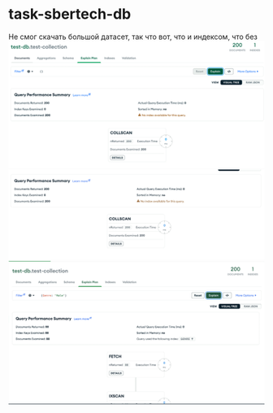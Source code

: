 # task-sbertech-db
Не смог скачать большой датасет, так что вот, что и индексом, что без
![img.png](img.png)
![Снимок экрана 2023-04-05 в 23.57.54.png](%D0%A1%D0%BD%D0%B8%D0%BC%D0%BE%D0%BA%20%D1%8D%D0%BA%D1%80%D0%B0%D0%BD%D0%B0%202023-04-05%20%D0%B2%2023.57.54.png)
![Снимок экрана 2023-04-05 в 23.59.55.png](%D0%A1%D0%BD%D0%B8%D0%BC%D0%BE%D0%BA%20%D1%8D%D0%BA%D1%80%D0%B0%D0%BD%D0%B0%202023-04-05%20%D0%B2%2023.59.55.png)
